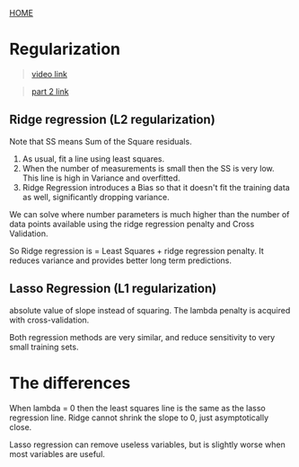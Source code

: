 [HOME](README.md)

# Regularization
> [video link](https://www.youtube.com/watch?v=Q81RR3yKn30)

> [part 2 link](https://www.youtube.com/watch?v=NGf0voTMlcs)

## Ridge regression (L2 regularization)
Note that SS  means Sum of the Square residuals.

1. As usual, fit a line using least squares.
2. When the number of measurements is small then the SS is very low. This line is high in Variance and overfitted.
3. Ridge Regression introduces a Bias so that it doesn't fit the training data as well, significantly dropping variance.

We can solve where number parameters is much higher than the number of data points available using the ridge regression penalty and Cross Validation.

So Ridge regression is = Least Squares + ridge regression penalty. It reduces variance and provides better long term predictions.

## Lasso Regression (L1 regularization)
absolute value of slope instead of squaring. The lambda penalty is
acquired with cross-validation.

Both regression methods are very similar, and reduce sensitivity
to very small training sets.

# The differences
When lambda = 0 then the least squares line is the same as the lasso
regression line. Ridge cannot shrink the slope to 0, just
asymptotically close.

Lasso regression can remove useless variables, but is slightly worse
when most variables are useful.
